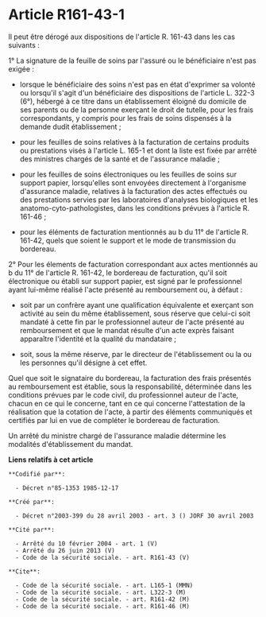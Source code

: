 # Article R161-43-1

Il peut être dérogé aux dispositions de l'article R. 161-43 dans les cas suivants :

1° La signature de la feuille de soins par l'assuré ou le bénéficiaire n'est pas exigée :

- lorsque le bénéficiaire des soins n'est pas en état d'exprimer sa volonté ou lorsqu'il s'agit d'un bénéficiaire des
dispositions de l'article L. 322-3 (6°), hébergé à ce titre dans un établissement éloigné du domicile de ses parents ou de la
personne exerçant le droit de tutelle, pour les frais correspondants, y compris pour les frais de soins dispensés à la
demande dudit établissement ;

- pour les feuilles de soins relatives à la facturation de certains produits ou prestations visés à l'article L. 165-1 et
dont la liste est fixée par arrêté des ministres chargés de la santé et de l'assurance maladie ;

- pour les feuilles de soins électroniques ou les feuilles de soins sur support papier, lorsqu'elles sont envoyées
directement à l'organisme d'assurance maladie, relatives à la facturation des actes effectués ou des prestations servies par
les laboratoires d'analyses biologiques et les anatomo-cyto-pathologistes, dans les conditions prévues à l'article R.
161-46 ;

- pour les éléments de facturation mentionnés au b du 11° de l'article R. 161-42, quels que soient le support et le mode de
transmission du bordereau.

2° Pour les élements de facturation correspondant aux actes mentionnés au b du 11° de l'article R. 161-42, le bordereau de
facturation, qu'il soit électronique ou établi sur support papier, est signé par le professionnel ayant lui-même réalisé
l'acte présenté au remboursement ou, à défaut :

- soit par un confrère ayant une qualification équivalente et exerçant son activité au sein du même établissement, sous
réserve que celui-ci soit mandaté à cette fin par le professionnel auteur de l'acte présenté au remboursement et que le
mandat résulte d'un acte exprès faisant apparaître l'identité et la qualité du mandataire ;

- soit, sous la même réserve, par le directeur de l'établissement ou la ou les personnes qu'il désigne à cet effet.

Quel que soit le signataire du bordereau, la facturation des frais présentés au remboursement est établie, sous la
responsabilité, déterminée dans les conditions prévues par le code civil, du professionnel auteur de l'acte, chacun en ce qui
le concerne, tant en ce qui concerne l'attestation de la réalisation que la cotation de l'acte, à partir des éléments
communiqués et certifiés par lui en vue de compléter le bordereau de facturation.

Un arrêté du ministre chargé de l'assurance maladie détermine les modalités d'établissement du mandat.

**Liens relatifs à cet article**

	**Codifié par**:

	  - Décret n°85-1353 1985-12-17

	**Créé par**:

	  - Décret n°2003-399 du 28 avril 2003 - art. 3 () JORF 30 avril 2003

	**Cité par**:

	  - Arrêté du 10 février 2004 - art. 1 (V)
	  - Arrêté du 26 juin 2013 (V)
	  - Code de la sécurité sociale. - art. R161-43 (V)

	**Cite**:

	  - Code de la sécurité sociale. - art. L165-1 (MMN)
	  - Code de la sécurité sociale. - art. L322-3 (M)
	  - Code de la sécurité sociale. - art. R161-42 (M)
	  - Code de la sécurité sociale. - art. R161-46 (M)
